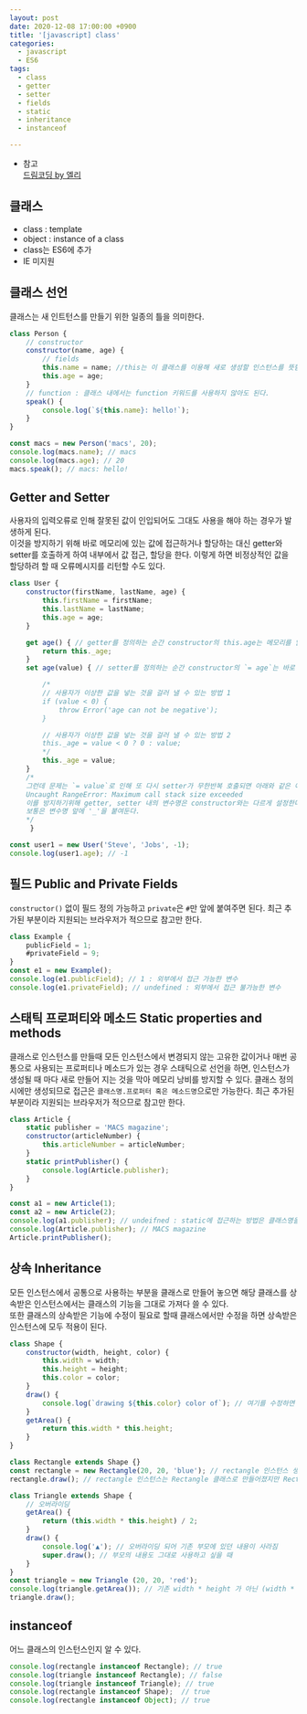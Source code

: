 ```yaml
---
layout: post
date: 2020-12-08 17:00:00 +0900
title: '[javascript] class'
categories:
  - javascript
  - ES6
tags:
  - class
  - getter
  - setter
  - fields
  - static
  - inheritance
  - instanceof

---
```


- 참고  
[드림코딩 by 엘리](https://www.youtube.com/watch?v=_DLhUBWsRtw&list=PLv2d7VI9OotTVOL4QmPfvJWPJvkmv6h-2&index=6&t=2s)

## 클래스
- class : template
- object : instance of a class
- class는 ES6에 추가
- IE 미지원

## 클래스 선언

클래스는 새 인트턴스를 만들기 위한 일종의 틀을 의미한다.  

```js
class Person {
    // constructor
    constructor(name, age) {
        // fields
        this.name = name; //this는 이 클래스를 이용해 새로 생성할 인스턴스를 뜻함
        this.age = age;
    }
    // function : 클래스 내에서는 function 키워드를 사용하지 않아도 된다.
    speak() {
        console.log(`${this.name}: hello!`);
    }
}

const macs = new Person('macs', 20);
console.log(macs.name); // macs
console.log(macs.age); // 20
macs.speak(); // macs: hello!
```

## Getter and Setter

사용자의 입력오류로 인해 잘못된 값이 인입되어도 그대도 사용을 해야 하는 경우가 발생하게 된다.  
이것을 방지하기 위해 바로 메모리에 있는 값에 접근하거나 할당하는 대신 getter와 setter를 호출하게 하여 내부에서 값 접근, 할당을 한다. 이렇게 하면 비정상적인 값을 할당하려 할 때 오류메시지를 리턴할 수도 있다.

```js
class User {
    constructor(firstName, lastName, age) {
        this.firstName = firstName;
        this.lastName = lastName;
        this.age = age;
    }

    get age() { // getter를 정의하는 순간 constructor의 this.age는 메모리를 읽는 것이 아닌 이 getter를 호출하게 된다.
        return this._age;
    }
    set age(value) { // setter를 정의하는 순간 constructor의 `= age`는 바로 메모리에 값을 할당하는 것이 아닌 setter를 호출하게 된다.

        /*
        // 사용자가 이상한 값을 넣는 것을 걸러 낼 수 있는 방법 1
        if (value < 0) {
            throw Error('age can not be negative');
        }

        // 사용자가 이상한 값을 넣는 것을 걸러 낼 수 있는 방법 2
        this._age = value < 0 ? 0 : value;
        */
        this._age = value;       
    }
    /*
    그런데 문제는 `= value`로 인해 또 다시 setter가 무한반복 호출되면 아래와 같은 에러가 발생
    Uncaught RangeError: Maximum call stack size exceeded
    이를 방지하기위해 getter, setter 내의 변수명은 constructor와는 다르게 설정한다.
    보통은 변수명 앞에 '_'을 붙여둔다.
    */
     }

const user1 = new User('Steve', 'Jobs', -1);
console.log(user1.age); // -1
```

## 필드 Public and Private Fields

`constructor()` 없이 필드 정의 가능하고 `private`은 `#`만 앞에 붙여주면 된다.
최근 추가된 부분이라 지원되는 브라우저가 적으므로 참고만 한다.   


```js
class Example {
    publicField = 1;
    #privateField = 9;
}
const e1 = new Example();
console.log(e1.publicField); // 1 : 외부에서 접근 가능한 변수
console.log(e1.privateField); // undefined : 외부에서 접근 불가능한 변수
```

## 스태틱 프로퍼티와 메소드 Static properties and methods

클래스로 인스턴스를 만들때 모든 인스턴스에서 변경되지 않는 고유한 값이거나 매번 공통으로 사용되는 프로퍼티나 메소드가 있는 경우 스태틱으로 선언을 하면, 인스턴스가 생성될 때 마다 새로 만들어 지는 것을 막아 메모리 낭비를 방지할 수 있다.
클래스 정의 시에만 생성되므로 접근은 `클래스명.프로퍼터 혹은 메소드명`으로만 가능한다.
최근 추가된 부분이라 지원되는 브라우저가 적으므로 참고만 한다.    

```js
class Article {
    static publisher = 'MACS magazine';
    constructor(articleNumber) {
        this.articleNumber = articleNumber;
    }
    static printPublisher() {
        console.log(Article.publisher);
    }
}

const a1 = new Article(1);
const a2 = new Article(2);
console.log(a1.publisher); // undeifned : static에 접근하는 방법은 클래스명을 통해 직접 접근해야함.
console.log(Article.publisher); // MACS magazine
Article.printPublisher();
```

## 상속 Inheritance

모든 인스턴스에서 공통으로 사용하는 부분을 클래스로 만들어 놓으면 해당 클래스를 상속받은 인스턴스에서는 클래스의 기능을 그대로 가져다 쓸 수 있다.  
또한 클래스의 상속받은 기능에 수정이 필요로 할때 클래스에서만 수정을 하면 상속받은 인스턴스에 모두 적용이 된다.  

```js
class Shape {
    constructor(width, height, color) {
        this.width = width;
        this.height = height;
        this.color = color;
    }
    draw() {
        console.log(`drawing ${this.color} color of`); // 여기를 수정하면 모든 상속 받은 부분이 수정됨.
    }
    getArea() {
        return this.width * this.height;
    }
}

class Rectangle extends Shape {}
const rectangle = new Rectangle(20, 20, 'blue'); // rectangle 인스턴스 생성
rectangle.draw(); // rectangle 인스턴스는 Rectangle 클래스로 만들어졌지만 Rectangle이 Shape로부터 상속받은 필드, 메소드를 모두 사용할 수 있다.

class Triangle extends Shape {
    // 오버라이딩
    getArea() {
        return (this.width * this.height) / 2;
    }
    draw() {
        console.log('▲'); // 오버라이딩 되어 기존 부모에 있던 내용이 사라짐
        super.draw(); // 부모의 내용도 그대로 사용하고 싶을 때
    }
}
const triangle = new Triangle (20, 20, 'red');
console.log(triangle.getArea()); // 기존 width * height 가 아닌 (width * height) / 2로 계산된 값이 나온다.
triangle.draw();
```

## instanceof

어느 클래스의 인스턴스인지 알 수 있다.  

```js
console.log(rectangle instanceof Rectangle); // true
console.log(triangle instanceof Rectangle); // false
console.log(triangle instanceof Triangle); // true
console.log(rectangle instanceof Shape);  // true
console.log(rectangle instanceof Object); // true
```
